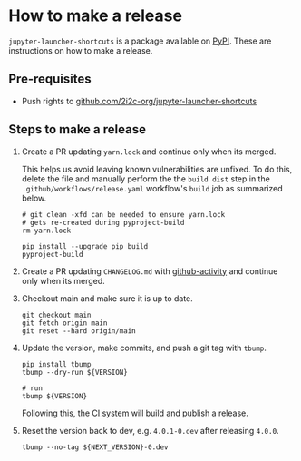 # How to make a release

`jupyter-launcher-shortcuts` is a package available on [PyPI]. These are
instructions on how to make a release.

## Pre-requisites

- Push rights to [github.com/2i2c-org/jupyter-launcher-shortcuts]

## Steps to make a release

1. Create a PR updating `yarn.lock` and continue only when its merged.

   This helps us avoid leaving known vulnerabilities are unfixed. To do this,
   delete the file and manually perform the the `build dist` step in the
   `.github/workflows/release.yaml` workflow's `build` job as summarized below.

   ```shell
   # git clean -xfd can be needed to ensure yarn.lock
   # gets re-created during pyproject-build
   rm yarn.lock

   pip install --upgrade pip build
   pyproject-build
   ```

2. Create a PR updating `CHANGELOG.md` with [github-activity] and continue only
   when its merged.

3. Checkout main and make sure it is up to date.

   ```shell
   git checkout main
   git fetch origin main
   git reset --hard origin/main
   ```

4. Update the version, make commits, and push a git tag with `tbump`.

   ```shell
   pip install tbump
   tbump --dry-run ${VERSION}

   # run
   tbump ${VERSION}
   ```

   Following this, the [CI system] will build and publish a release.

5. Reset the version back to dev, e.g. `4.0.1-0.dev` after releasing `4.0.0`.

   ```shell
   tbump --no-tag ${NEXT_VERSION}-0.dev
   ```

[github-activity]: https://github.com/executablebooks/github-activity
[github.com/2i2c-org/jupyter-launcher-shortcuts]: https://github.com/2i2c-org/jupyter-launcher-shortcuts
[pypi]: https://pypi.org/project/jupyter-launcher-shortcuts/
[ci system]: https://github.com/2i2c-org/jupyter-launcher-shortcuts/actions/workflows/release.yaml
